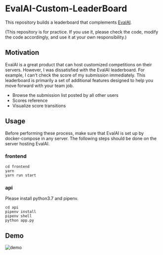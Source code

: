 # EvalAI-Custom-LeaderBoard

This repository builds a leaderboard that complements [EvalAI](!https://github.com/Cloud-CV/EvalAI).

(This repository is for practice. If you use it, please check the code, modify the code accordingly, and use it at your own responsibility.)

## Motivation

EvalAI is a great product that can host customized competitions on their servers.
However, I was dissatisfied with the EvalAI leaderboard. For example, I can't check the score of my submission immediately.
This leaderboard is primarily a set of additional features designed to help you move forward with your team job.

- Browse the submission list posted by all other users
- Scores reference
- Visualize score transitions

## Usage

Before performing these process, make sure that EvalAI is set up by docker-compose in any server.
The following steps should be done on the server hosting EvalAI.

### frontend

```
cd frontend
yarn
yarn run start
```

### api

Please install python3.7 and pipenv.

```
cd api
pipenv install
pipenv shell
python app.py
```

## Demo

![demo](https://github.com/fufufukakaka/evalai-custom-leaderboard-/blob/master/images/demo.gif?raw=true)
